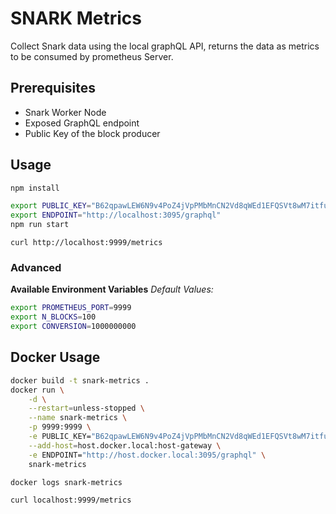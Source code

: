 # SNARK Metrics

Collect Snark data using the local graphQL API, returns the data as metrics to be consumed by prometheus Server.

## Prerequisites

- Snark Worker Node
- Exposed GraphQL endpoint
- Public Key of the block producer

## Usage

```bash
npm install

export PUBLIC_KEY="B62qpawLEW6N9v4PoZ4jVpPMbMnCN2Vd8qWEd1EFQSVt8wM7itfuzHw"
export ENDPOINT="http://localhost:3095/graphql"
npm run start
```

```
curl http://localhost:9999/metrics
```

### Advanced

**Available Environment Variables**
_Default Values:_

```bash
export PROMETHEUS_PORT=9999
export N_BLOCKS=100
export CONVERSION=1000000000
```

## Docker Usage

```bash
docker build -t snark-metrics .
docker run \
    -d \
    --restart=unless-stopped \
    --name snark-metrics \
    -p 9999:9999 \
    -e PUBLIC_KEY="B62qpawLEW6N9v4PoZ4jVpPMbMnCN2Vd8qWEd1EFQSVt8wM7itfuzHw" \
    --add-host=host.docker.local:host-gateway \
    -e ENDPOINT="http://host.docker.local:3095/graphql" \
    snark-metrics
```

```bash
docker logs snark-metrics
```

```bash
curl localhost:9999/metrics
```
